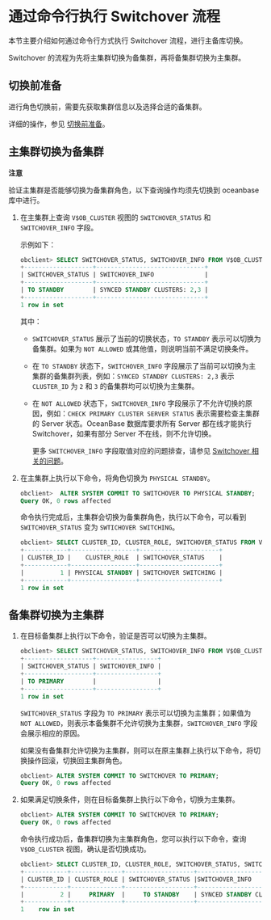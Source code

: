 通过命令行执行 Switchover 流程 
==========================================

本节主要介绍如何通过命令行方式执行 Switchover 流程，进行主备库切换。

Switchover 的流程为先将主集群切换为备集群，再将备集群切换为主集群。

切换前准备 
--------------------------

进行角色切换前，需要先获取集群信息以及选择合适的备集群。

详细的操作，参见 [切换前准备](../7.role-switch-3/1.preparations-before-switching-1.md)。

主集群切换为备集群 
------------------------------

**注意**

验证主集群是否能够切换为备集群角色，以下查询操作均须先切换到 oceanbase 库中进行。

1. 在主集群上查询 `V$OB_CLUSTER` 视图的 `SWITCHOVER_STATUS` 和 `SWITCHOVER_INFO` 字段。

   示例如下：

   ```sql
   obclient> SELECT SWITCHOVER_STATUS, SWITCHOVER_INFO FROM V$OB_CLUSTER;
   +-------------------+------------------------------+
   | SWITCHOVER_STATUS | SWITCHOVER_INFO              |
   +-------------------+------------------------------+
   | TO STANDBY        | SYNCED STANDBY CLUSTERS: 2,3 |
   +-------------------+------------------------------+
   1 row in set
   ```

   

   其中：
   * `SWITCHOVER_STATUS` 展示了当前的切换状态，`TO STANDBY` 表示可以切换为备集群。如果为 `NOT ALLOWED` 或其他值，则说明当前不满足切换条件。

     
   
   * 在 `TO STANDBY` 状态下，`SWITCHOVER_INFO` 字段展示了当前可以切换为主集群的备集群列表，例如：`SYNCED STANDBY CLUSTERS: 2,3` 表示 `CLUSTER_ID` 为 `2` 和 `3` 的备集群均可以切换为主集群。

     
   
   * 在 `NOT ALLOWED` 状态下，`SWITCHOVER_INFO` 字段展示了不允许切换的原因，例如：`CHECK PRIMARY CLUSTER SERVER STATUS` 表示需要检查主集群的 Server 状态。OceanBase 数据库要求所有 Server 都在线才能执行 Switchover，如果有部分 Server 不在线，则不允许切换。

     更多 `SWITCHOVER_INFO` 字段取值对应的问题排查，请参见 [Switchover 相关的问题](../11.troubleshooting-common-issues-1/2.problems-related-to-switchover-1.md)。
     
   

   

2. 在主集群上执行以下命令，将角色切换为 `PHYSICAL STANDBY`。

   ```sql
   obclient>  ALTER SYSTEM COMMIT TO SWITCHOVER TO PHYSICAL STANDBY;
   Query OK, 0 rows affected
   ```

   

   命令执行完成后，主集群会切换为备集群角色，执行以下命令，可以看到 `SWITCHOVER_STATUS` 变为 `SWTICHOVER SWITCHING`。

   ```sql
   obclient> SELECT CLUSTER_ID, CLUSTER_ROLE, SWITCHOVER_STATUS FROM V$OB_CLUSTER;
   +------------+------------------+----------------------+
   | CLUSTER_ID |    CLUSTER_ROLE  | SWITCHOVER_STATUS    |
   +------------+------------------+----------------------+
   |          1 | PHYSICAL STANDBY | SWITCHOVER SWITCHING |
   +------------+------------------+----------------------+
   1 row in set
   ```

   




备集群切换为主集群 
------------------------------

1. 在目标备集群上执行以下命令，验证是否可以切换为主集群。

   ```sql
   obclient> SELECT SWITCHOVER_STATUS, SWITCHOVER_INFO FROM V$OB_CLUSTER;
   +-------------------+-----------------+
   | SWITCHOVER_STATUS | SWITCHOVER_INFO |
   +-------------------+-----------------+
   | TO PRIMARY        |                 |
   +-------------------+-----------------+
   1 row in set
   ```

   

   `SWITCHOVER_STATUS` 字段为 `TO PRIMARY` 表示可以切换为主集群；如果值为 `NOT ALLOWED`，则表示本备集群不允许切换为主集群，`SWITCHOVER_INFO` 字段会展示相应的原因。

   如果没有备集群允许切换为主集群，则可以在原主集群上执行以下命令，将切换操作回滚，切换回主集群角色。

   ```sql
   obclient> ALTER SYSTEM COMMIT TO SWITCHOVER TO PRIMARY;                                                                                                                                                           
   Query OK, 0 rows affected
   ```

   

2. 如果满足切换条件，则在目标备集群上执行以下命令，切换为主集群。

   ```sql
   obclient> ALTER SYSTEM COMMIT TO SWITCHOVER TO PRIMARY;                                                                                                                                                           
   Query OK, 0 rows affected
   ```

   

   命令执行成功后，备集群切换为主集群角色，您可以执行以下命令，查询 `V$OB_CLUSTER` 视图，确认是否切换成功。

   ```sql
   obclient> SELECT CLUSTER_ID, CLUSTER_ROLE, SWITCHOVER_STATUS, SWITCHOVER_INFO FROM V$OB_CLUSTER;
   +------------+--------------+-------------------+------------------------------+
   | CLUSTER_ID | CLUSTER_ROLE | SWITCHOVER_STATUS |SWITCHOVER_INFO               |
   +------------+--------------+-------------------+------------------------------+
   |          2 |     PRIMARY  |     TO STANDBY    | SYNCED STANDBY CLUSTERS: 1,3 |
   +------------+--------------+-------------------+------------------------------+
   1    row in set
   ```

   



